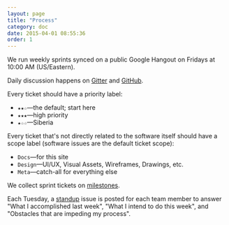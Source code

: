 ```yaml
---
layout: page
title: "Process"
category: doc
date: 2015-04-01 08:55:36
order: 1
---
```



We run weekly sprints synced on a public Google Hangout on Fridays at 10:00 AM
(US/Eastern).

Daily discussion happens on [Gitter](https://gitter.im/saxifrage/learn) and
[GitHub](https://github.com/saxifrage/learn/issues).

Every ticket should have a priority label:

 - `★★☆`&mdash;the default; start here
 - `★★★`&mdash;high priority
 - `★☆☆`&mdash;Siberia

Every ticket that's not directly related to the software itself should have a
scope label (software issues are the default ticket scope):

 - `Docs`&mdash;for this site
 - `Design`&mdash;UI/UX, Visual Assets, Wireframes, Drawings, etc.
 - `Meta`&mdash;catch-all for everything else

We collect sprint tickets on
[milestones](https://github.com/saxifrage/learn/milestones).

Each Tuesday, a [standup](https://github.com/saxifrage/learn/labels/Standup) issue is posted for each team member to answer "What I accomplished last week", "What I intend to do this week", and "Obstacles that are impeding my process".
